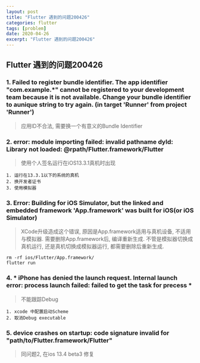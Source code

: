 ```yaml
---
layout: post
title: "Flutter 遇到的问题200426"
categories: flutter
tags: [problem]
date: 2020-04-26
excerpt: "Flutter 遇到的问题200426"
---
```


## Flutter 遇到的问题200426

### 1. Failed to register bundle identifier. The app identifier "com.example.\*" cannot be registered to your development team because it is not available. Change your bundle identifier to aunique string to try again. (in target 'Runner' from project 'Runner')

> 应用ID不合法, 需要换一个有意义的Bundle Identifier

### 2. error: module importing failed: invalid pathname dyld: Library not loaded: @rpath/Flutter.framework/Flutter

> 使用个人签名运行在iOS13.3.1真机时出现

    1. 运行在13.3.1以下的系统的真机
    2. 换开发者证书
    3. 使用模拟器

### 3. Error: Building for iOS Simulator, but the linked and embedded framework 'App.framework' was built for iOS(or iOS Simulator)

> XCode升级造成这个错误, 原因是App.framework适用与真机设备, 不适用与模拟器.
> 需要删除App.framework后, 编译重新生成.
> 不管是模拟器切换成真机运行, 还是真机切换成模拟器运行, 都需要删除后重新生成.

    rm -rf ios/Flutter/App.framework/
    flutter run

### 4. \* iPhone has denied the launch request. Internal launch error: process launch failed: failed to get the task for precess \*

> 不能跟踪Debug

    1. xcode 中配置启动Scheme
    2. 取消Debug executable

### 5. device crashes on startup: code signature invalid for "path/to/Flutter.framework/Flutter"

> 同问题2, 在ios 13.4 beta3 修复
